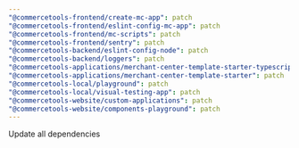 ```yaml
---
"@commercetools-frontend/create-mc-app": patch
"@commercetools-frontend/eslint-config-mc-app": patch
"@commercetools-frontend/mc-scripts": patch
"@commercetools-frontend/sentry": patch
"@commercetools-backend/eslint-config-node": patch
"@commercetools-backend/loggers": patch
"@commercetools-applications/merchant-center-template-starter-typescript": patch
"@commercetools-applications/merchant-center-template-starter": patch
"@commercetools-local/playground": patch
"@commercetools-local/visual-testing-app": patch
"@commercetools-website/custom-applications": patch
"@commercetools-website/components-playground": patch
---
```


Update all dependencies
